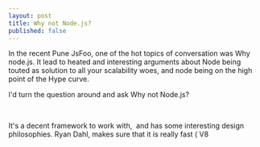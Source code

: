 ```yaml
--- 
layout: post
title: Why not Node.js?
published: false
---
```

<p>In the recent Pune JsFoo, one of the hot topics of conversation was Why node.js. It lead to heated and interesting arguments about Node being touted as solution to all your scalability woes, and node being on the high point of the Hype curve.&nbsp;</p>
<p>I'd turn the question around and ask Why not Node.js?</p>
<p>&nbsp;</p>
<p>It's a decent framework to work with, &nbsp;and has some interesting design philosophies. Ryan Dahl, makes sure that it is really fast ( V8</p>
<p>&nbsp;</p>

